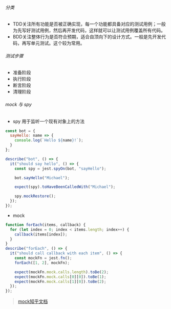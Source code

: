 ###### 分类
- TDD关注所有功能是否被正确实现，每一个功能都具备对应的测试用例；一般为先写好测试用例，然后再开发代码，这样就可以让测试用例覆盖所有代码。
- BDD关注整体行为是否符合预期，适合自顶向下的设计方式。一般是先开发代码，再写单元测试。这个较为常用。


###### 测试步骤
- 准备阶段
- 执行阶段
- 断言阶段
- 清理阶段

###### mock 与 spy

- spy 用于监听一个现有对象上的方法
```javascript
const bot = {
  sayHello: name => {
    console.log(`Hello ${name}!`);
  }
};

describe("bot", () => {
  it("should say hello", () => {
    const spy = jest.spyOn(bot, "sayHello");

    bot.sayHello("Michael");

    expect(spy).toHaveBeenCalledWith("Michael");

    spy.mockRestore();
  });
});
```

- mock

```javascript
function forEach(items, callback) {
  for (let index = 0; index < items.length; index++) {
    callback(items[index]);
  }
}
describe("forEach", () => {
  it("should call callback with each item", () => {
    const mockFn = jest.fn();
    forEach([1, 2], mockFn);

    expect(mockFn.mock.calls.length).toBe(2);
    expect(mockFn.mock.calls[0][0]).toBe(1);
    expect(mockFn.mock.calls[1][0]).toBe(2);
  });
});
```




>[mock知乎文档](https://zhuanlan.zhihu.com/p/47009664)